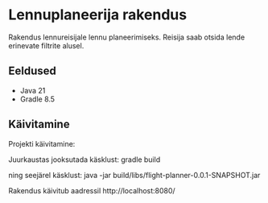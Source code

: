 # Lennuplaneerija rakendus

Rakendus lennureisijale lennu planeerimiseks. Reisija saab otsida lende erinevate filtrite alusel.

## Eeldused

- Java 21
- Gradle 8.5

## Käivitamine

Projekti käivitamine:

Juurkaustas jooksutada käsklust:
gradle build 

ning seejärel käsklust:
java -jar build/libs/flight-planner-0.0.1-SNAPSHOT.jar

Rakendus käivitub aadressil http://localhost:8080/



